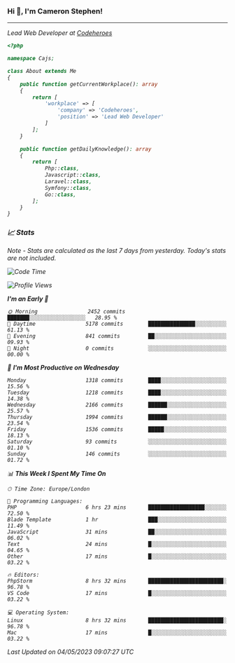### Hi 👋, I'm Cameron Stephen!
<hr>
<p><em>Lead Web Developer at <a href="https://codeheroes.co.uk">Codeheroes</a></p>


```php
<?php

namespace Cajs;

class About extends Me
{
    public function getCurrentWorkplace(): array
    {
        return [
            'workplace' => [
                'company' => 'Codeheroes',
                'position' => 'Lead Web Developer'
            ]
        ];
    }

    public function getDailyKnowledge(): array
    {
        return [
            Php::class,
            Javascript::class,
            Laravel::class,
            Symfony::class,
            Go::class,
        ];
    }
}
```

### 📈 Stats
<p><em>Note - Stats are calculated as the last 7 days from yesterday. Today's stats are not included.</em></p>


<!--START_SECTION:waka-->
![Code Time](http://img.shields.io/badge/Code%20Time-3%2C354%20hrs%2048%20mins-blue)

![Profile Views](http://img.shields.io/badge/Profile%20Views-0-blue)

**I'm an Early 🐤** 

```text
🌞 Morning                2452 commits        ███████░░░░░░░░░░░░░░░░░░   28.95 % 
🌆 Daytime                5178 commits        ███████████████░░░░░░░░░░   61.13 % 
🌃 Evening                841 commits         ██░░░░░░░░░░░░░░░░░░░░░░░   09.93 % 
🌙 Night                  0 commits           ░░░░░░░░░░░░░░░░░░░░░░░░░   00.00 % 
```
📅 **I'm Most Productive on Wednesday** 

```text
Monday                   1318 commits        ████░░░░░░░░░░░░░░░░░░░░░   15.56 % 
Tuesday                  1218 commits        ████░░░░░░░░░░░░░░░░░░░░░   14.38 % 
Wednesday                2166 commits        ██████░░░░░░░░░░░░░░░░░░░   25.57 % 
Thursday                 1994 commits        ██████░░░░░░░░░░░░░░░░░░░   23.54 % 
Friday                   1536 commits        █████░░░░░░░░░░░░░░░░░░░░   18.13 % 
Saturday                 93 commits          ░░░░░░░░░░░░░░░░░░░░░░░░░   01.10 % 
Sunday                   146 commits         ░░░░░░░░░░░░░░░░░░░░░░░░░   01.72 % 
```


📊 **This Week I Spent My Time On** 

```text
🕑︎ Time Zone: Europe/London

💬 Programming Languages: 
PHP                      6 hrs 23 mins       ██████████████████░░░░░░░   72.50 % 
Blade Template           1 hr                ███░░░░░░░░░░░░░░░░░░░░░░   11.49 % 
JavaScript               31 mins             ██░░░░░░░░░░░░░░░░░░░░░░░   06.02 % 
Text                     24 mins             █░░░░░░░░░░░░░░░░░░░░░░░░   04.65 % 
Other                    17 mins             █░░░░░░░░░░░░░░░░░░░░░░░░   03.22 % 

🔥 Editors: 
PhpStorm                 8 hrs 32 mins       ████████████████████████░   96.78 % 
VS Code                  17 mins             █░░░░░░░░░░░░░░░░░░░░░░░░   03.22 % 

💻 Operating System: 
Linux                    8 hrs 32 mins       ████████████████████████░   96.78 % 
Mac                      17 mins             █░░░░░░░░░░░░░░░░░░░░░░░░   03.22 % 
```


 Last Updated on 04/05/2023 09:07:27 UTC
<!--END_SECTION:waka-->
